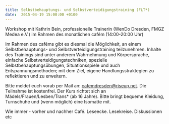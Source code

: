 ```yaml
---
title: Selbstbehauptungs- und Selbstverteidigungstraining (FLT*)
date:  2015-04-19 15:00:00 +0100
---
```


Workshop mit Kathrin Bein, professionelle Trainerin (WenDo Dresden, FMGZ Medea e.V.) im Rahmen des monatlichen cafém (14:00-20:00 Uhr)



Im Rahmen des caféms gibt es diesmal die Möglichkeit, an einem
Selbstbehauptungs- und Selbstverteidigungstraining teilzunehmen. Inhalte
des Trainings sind unter anderem Wahrnehmung und Körpersprache, einfache
Selbstverteidigungstechniken, spezielle Selbstbehauptungsübungen,
Situationsspiele und auch Entspannungsmethoden; mit dem Ziel, eigene
Handlungsstraktegien zu reflektieren und zu erweitern.


Bitte meldet euch vorab per Mail an: cafemdresden@riseup.net. Die
Teilnahme ist kostenfrei. Der Kurs richtet sich an
Mädels/Frauen/Lesben/Trans* (ab 16 Jahre). Bitte bringt bequeme Kleidung,
Turnschuhe und (wenn möglich) eine Isomatte mit.


Wie immer - vorher und nachher Café. Leseecke. Lesekreise. Diskussionen
etc



